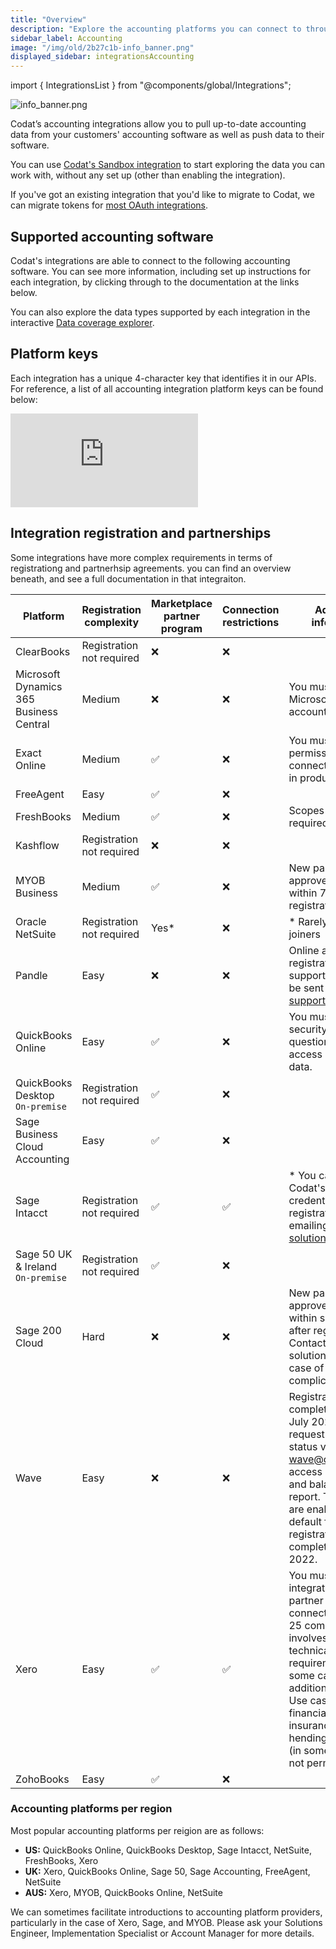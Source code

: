```yaml
---
title: "Overview"
description: "Explore the accounting platforms you can connect to through our API."
sidebar_label: Accounting
image: "/img/old/2b27c1b-info_banner.png"
displayed_sidebar: integrationsAccounting
---
```


import { IntegrationsList } from "@components/global/Integrations";

![](/img/old/2b27c1b-info_banner.png "info_banner.png")

Codat’s accounting integrations allow you to pull up-to-date accounting data from your customers' accounting software as well as push data to their software.

You can use [Codat's Sandbox integration](/integrations/accounting/sandbox/accounting-sandbox) to start exploring the data you can work with, without any set up (other than enabling the integration).

If you've got an existing integration that you'd like to migrate to Codat, we can migrate tokens for [most OAuth integrations](/get-started/migration).

## Supported accounting software

Codat's integrations are able to connect to the following accounting software. You can see more information, including set up instructions for each integration, by clicking through to the documentation at the links below.

You can also explore the data types supported by each integration in the interactive <a className="external" href="https://knowledge.codat.io/supported-features/accounting" target="_blank">Data coverage explorer</a>.

<IntegrationsList sourceType="accounting"/>

## Platform keys

Each integration has a unique 4-character key that identifies it in our APIs. For reference, a list of all accounting integration platform keys can be found below:

<iframe
  src="https://knowledge.codat.io/embeds/integrations/platform-keys?integrationType=Accounting"
  frameborder="0"
  style={{ top: 0, left: 0, background: "white", borderRadius: "4px", overflow: "hidden", width: "100%", height: "1105px" }}
></iframe>

## Integration registration and partnerships

Some integrations have more complex requirements in terms of registrationg and partnerhsip agreements. you can find an overview beneath, and see a full documentation in that integraiton.


| Platform                                | Registration complexity   | Marketplace partner program | Connection restrictions | Additional information                                                                                                                                                                                                                                                                       |
|-----------------------------------------|---------------------------|-----------------------------|-------------------------|----------------------------------------------------------------------------------------------------------------------------------------------------------------------------------------------------------------------------------------------------------------------------------------------|
| ClearBooks                              | Registration not required | ❌                           | ❌                       |                                                                                                                                                                                                                                                                                              |
| Microsoft Dynamics 365 Business Central | Medium                    | ❌                           | ❌                       | You must have a Microsoft Azure account to register.                                                                                                                                                                                                                                         |
| Exact Online                            | Medium                    | ✅                           | ❌                       | You must request permission to connect companies in production.                                                                                                                                                                                                                              |
| FreeAgent                               | Easy                      | ✅                           | ❌                       |                                                                                                                                                                                                                                                                                              |
| FreshBooks                              | Medium                    | ✅                           | ❌                       | Scopes are now required for all apps.                                                                                                                                                                                                                                                        |
| Kashflow                                | Registration not required | ❌                           | ❌                       |                                                                                                                                                                                                                                                                                              |
| MYOB Business                           | Medium                    | ✅                           | ❌                       | New partners are approved manually within 72 hours after registration.                                                                                                                                                                                                                       |
| Oracle NetSuite                         | Registration not required | Yes*                        | ❌                       | * Rarely open to new joiners                                                                                                                                                                                                                                                                 |
| Pandle                                  | Easy                      | ❌                           | ❌                       | Online app registrations are not supported and must be sent to support@pandle.com                                                                                                                                                                                                            |
| QuickBooks Online                       | Easy                      | ✅                           | ❌                       | You must complete a security questionnaire to access production data.                                                                                                                                                                                                                        |
| QuickBooks Desktop <br/> `On-premise`   | Registration not required | ✅                           | ❌                       |                                                                                                                                                                                                                                                                                              |
| Sage Business Cloud Accounting          | Easy                      | ✅                           | ❌                       |                                                                                                                                                                                                                                                                                              |
| Sage Intacct                            | Registration not required | ✅                           | ✅                       | * You can request Codat's marketplace credentials to avoid registration by emailing solutions@codat.io                                                                                                                                                                                       |
| Sage 50 UK & Ireland <br/> `On-premise` | Registration not required | ✅                           | ❌                       |                                                                                                                                                                                                                                                                                              |
| Sage 200 Cloud                          | Hard                      | ❌                           | ❌                       | New partners are approved manually within several days after registration. Contact your solutions engineer in case of complications.                                                                                                                                                         |
| Wave                                    | Easy                      | ❌                           | ❌                       | Registrations completed before July 2022 need to request partner status via wave@codat.io to access profit & loss and balance sheet report. The reports are enabled by default for registrations completed after July 2022.                                                                  |
| Xero                                    | Easy                      | ✅                           | ✅                       | You must certify your integration and partner with Xero to connect more than 25 companies. This involves extra technical requirements and, in some cases, additional charges. Use cases such as financial brokering, insurance, FX hending, and lending (in some regions) are not permitted. |
| ZohoBooks                               | Easy                      | ✅                           | ❌                       |                                                                                                                                                                                                                                                                                              |

### Accounting platforms per region

Most popular accounting platforms per reigion are as follows: 

- __US:__ QuickBooks Online, QuickBooks Desktop, Sage Intacct, NetSuite, FreshBooks, Xero
- __UK:__ Xero, QuickBooks Online, Sage 50, Sage Accounting, FreeAgent, NetSuite
- __AUS:__ Xero, MYOB, QuickBooks Online, NetSuite

We can sometimes facilitate introductions to accounting platform providers, particularly in the case of Xero, Sage, and MYOB. Please ask your Solutions Engineer, Implementation Specialist or Account Manager for more details.
